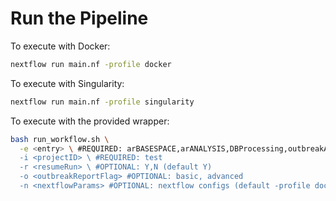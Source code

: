
# Run the Pipeline
To execute with Docker:
```bash
nextflow run main.nf -profile docker
```
To execute with Singularity:
```bash
nextflow run main.nf -profile singularity
```
To execute with the provided wrapper:
```bash
bash run_workflow.sh \
  -e <entry> \ #REQUIRED: arBASESPACE,arANALYSIS,DBProcessing,outbreakANALYSIS,outbreakREPORTING,NFCORE_OUTBREAK"
  -i <projectID> \ #REQUIRED: test
  -r <resumeRun> \ #OPTIONAL: Y,N (default Y)
  -o <outbreakReportFlag> #OPTIONAL: basic, advanced
  -n <nextflowParams> #OPTIONAL: nextflow configs (default -profile docker,test -entry NFCORE_ODHLAR --max_memory 7.GB --max_cpus 4)
```
